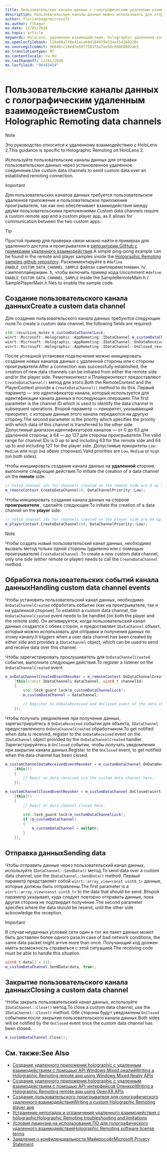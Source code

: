 ```yaml
---
title: Пользовательские каналы данных с голографическим удаленным взаимодействием
description: Пользовательские каналы данных можно использовать для отправки пользовательских данных через уже установленное удаленное подключение Holographic.
author: florianbagarmicrosoft
ms.author: flbagar
ms.date: 12/01/2020
ms.topic: article
keywords: HoloLens, удаленное взаимодействие, holographic удаленное взаимодействие, гарнитура смешанной реальности, гарнитура Windows Mixed, гарнитура виртуальной реальности, каналы данных
ms.openlocfilehash: 119a08a7f0e41aca694184879e33aaf54160220c
ms.sourcegitcommit: 9664bcc10ed7e60f7593f3a7ae58c66060802ab1
ms.translationtype: MT
ms.contentlocale: ru-RU
ms.lasthandoff: 12/01/2020
ms.locfileid: "96443454"
---
```

# <a name="custom-holographic-remoting-data-channels"></a><span data-ttu-id="ba53b-104">Пользовательские каналы данных с голографическим удаленным взаимодействием</span><span class="sxs-lookup"><span data-stu-id="ba53b-104">Custom Holographic Remoting data channels</span></span>

>[!NOTE]
><span data-ttu-id="ba53b-105">Это руководство относится к удаленному взаимодействию с HoloLens 2.</span><span class="sxs-lookup"><span data-stu-id="ba53b-105">This guidance is specific to Holographic Remoting on HoloLens 2.</span></span>

<span data-ttu-id="ba53b-106">Используйте пользовательские каналы данных для отправки пользовательских данных через установленное удаленное соединение.</span><span class="sxs-lookup"><span data-stu-id="ba53b-106">Use custom data channels to send custom data over an established remoting connection.</span></span>

>[!IMPORTANT]
><span data-ttu-id="ba53b-107">Для пользовательских каналов данных требуется пользовательское удаленное приложение и пользовательское приложение проигрывателя, так как оно обеспечивает взаимодействие между двумя пользовательскими приложениями.</span><span class="sxs-lookup"><span data-stu-id="ba53b-107">Custom data channels require a custom remote app and a custom player app, as it allows for communication between the two custom apps.</span></span>

>[!TIP]
><span data-ttu-id="ba53b-108">Простой пример для проверки связи можно найти в примерах для удаленного доступа и проигрывателя в [репозитории GitHub с примерами удаленного взаимодействия](https://github.com/microsoft/MixedReality-HolographicRemoting-Samples).</span><span class="sxs-lookup"><span data-stu-id="ba53b-108">A simple ping-pong example can be found in the remote and player samples inside the [Holographic Remoting samples github repository](https://github.com/microsoft/MixedReality-HolographicRemoting-Samples).</span></span> <span data-ttu-id="ba53b-109">Раскомментируйте в ```#define ENABLE_CUSTOM_DATA_CHANNEL_SAMPLE``` файлах самплеремотемаин. h/самплеплайермаин. h, чтобы включить пример кода.</span><span class="sxs-lookup"><span data-stu-id="ba53b-109">Uncomment ```#define ENABLE_CUSTOM_DATA_CHANNEL_SAMPLE``` inside the SampleRemoteMain.h / SamplePlayerMain.h files to enable the sample code.</span></span>


## <a name="create-a-custom-data-channel"></a><span data-ttu-id="ba53b-110">Создание пользовательского канала данных</span><span class="sxs-lookup"><span data-stu-id="ba53b-110">Create a custom data channel</span></span>


<span data-ttu-id="ba53b-111">Для создания пользовательского канала данных требуются следующие поля:</span><span class="sxs-lookup"><span data-stu-id="ba53b-111">To create a custom data channel, the following fields are required:</span></span>
```cpp
std::recursive_mutex m_customDataChannelLock;
winrt::Microsoft::Holographic::AppRemoting::IDataChannel m_customDataChannel = nullptr;
winrt::Microsoft::Holographic::AppRemoting::IDataChannel::OnDataReceived_revoker m_customChannelDataReceivedEventRevoker;
winrt::Microsoft::Holographic::AppRemoting::IDataChannel::OnClosed_revoker m_customChannelClosedEventRevoker;
```

<span data-ttu-id="ba53b-112">После успешной установки подключения можно инициировать создание новых каналов данных с удаленной стороны или с стороны проигрывателя.</span><span class="sxs-lookup"><span data-stu-id="ba53b-112">After a connection was successfully established, the creation of new data channels can be initiated from either the remote side and/or the player side.</span></span> <span data-ttu-id="ba53b-113">Ремотеконтекст и Плайерконтекст предоставляют ```CreateDataChannel()``` метод для этого.</span><span class="sxs-lookup"><span data-stu-id="ba53b-113">Both the RemoteContext and the PlayerContext provide a ```CreateDataChannel()``` method to do this.</span></span> <span data-ttu-id="ba53b-114">Первый параметр — это идентификатор канала, который используется для идентификации канала данных в последующих операциях.</span><span class="sxs-lookup"><span data-stu-id="ba53b-114">The first parameter is the channel ID which is used to identify the data channel in subsequent operations.</span></span> <span data-ttu-id="ba53b-115">Второй параметр — приоритет, указывающий приоритет, с которым данные этого канала передаются на другую сторону.</span><span class="sxs-lookup"><span data-stu-id="ba53b-115">The second parameter is the priority which specifies the priority with which data of this channel is transferred to the other side.</span></span> <span data-ttu-id="ba53b-116">Допустимый диапазон идентификаторов каналов — от 0 до 63 для удаленной стороны, а 64 — до 127 для стороны проигрывателя.</span><span class="sxs-lookup"><span data-stu-id="ba53b-116">The valid range for channel IDs is 0 up to and including 63 for the remote side and 64 up to and including 127 for the player side.</span></span> <span data-ttu-id="ba53b-117">Допустимые приоритеты ```Low``` : ```Medium``` или ```High``` (на обеих сторонах).</span><span class="sxs-lookup"><span data-stu-id="ba53b-117">Valid priorities are ```Low```, ```Medium``` or ```High``` (on both sides).</span></span>

<span data-ttu-id="ba53b-118">Чтобы инициировать создание канала данных на **удаленной** стороне, выполните следующие действия.</span><span class="sxs-lookup"><span data-stu-id="ba53b-118">To initiate the creation of a data channel on the **remote** side:</span></span>
```cpp
// Valid channel ids for channels created on the remote side are 0 up to and including 63
m_remoteContext.CreateDataChannel(0, DataChannelPriority::Low);
```

<span data-ttu-id="ba53b-119">Чтобы инициировать создание канала данных на стороне **проигрывателя** , сделайте следующее:</span><span class="sxs-lookup"><span data-stu-id="ba53b-119">To initiate the creation of a data channel on the **player** side:</span></span>
```cpp
// Valid channel ids for channels created on the player side are 64 up to and including 127
m_playerContext.CreateDataChannel(64, DataChannelPriority::Low);
```

>[!NOTE]
><span data-ttu-id="ba53b-120">Чтобы создать новый пользовательский канал данных, необходимо вызвать метод только одной стороны (удаленно или с помощью проигрывателя) ```CreateDataChannel``` .</span><span class="sxs-lookup"><span data-stu-id="ba53b-120">To create a new custom data channel, only one side (either remote or player) needs to call the ```CreateDataChannel``` method.</span></span>

## <a name="handling-custom-data-channel-events"></a><span data-ttu-id="ba53b-121">Обработка пользовательских событий канала данных</span><span class="sxs-lookup"><span data-stu-id="ba53b-121">Handling custom data channel events</span></span>

<span data-ttu-id="ba53b-122">Чтобы установить пользовательский канал данных, необходимо ```OnDataChannelCreated``` обработать событие (как на проигрывателе, так и на удаленной стороне).</span><span class="sxs-lookup"><span data-stu-id="ba53b-122">To establish a custom data channel, the ```OnDataChannelCreated``` event needs to be handled (on both the player and the remote side).</span></span> <span data-ttu-id="ba53b-123">Он активируется, когда пользовательский канал данных создается с обеих сторон, и предоставляет ```IDataChannel``` объект, который можно использовать для отправки и получения данных по этому каналу.</span><span class="sxs-lookup"><span data-stu-id="ba53b-123">It triggers when a user data channel has been created by either side and provides a ```IDataChannel``` object, which can be used to send and receive data over this channel.</span></span>

<span data-ttu-id="ba53b-124">Чтобы зарегистрировать прослушиватель для ```OnDataChannelCreated``` события, выполните следующие действия.</span><span class="sxs-lookup"><span data-stu-id="ba53b-124">To register a listener on the ```OnDataChannelCreated``` event:</span></span>
```cpp
m_onDataChannelCreatedEventRevoker = m_remoteContext.OnDataChannelCreated(winrt::auto_revoke,
    [this](const IDataChannel& dataChannel, uint8_t channelId)
    {
        std::lock_guard lock(m_customDataChannelLock);
        m_customDataChannel = dataChannel;

        // Register to OnDataReceived and OnClosed event of the data channel here, see below...
    });
```

<span data-ttu-id="ba53b-125">Чтобы получать уведомления при получении данных, зарегистрируйтесь в ```OnDataReceived``` событии для объекта, ```IDataChannel``` предоставленного ```OnDataChannelCreated``` обработчиком.</span><span class="sxs-lookup"><span data-stu-id="ba53b-125">To get notified when data is received, register to the ```OnDataReceived``` event on the ```IDataChannel``` object provided by the ```OnDataChannelCreated``` handler.</span></span> <span data-ttu-id="ba53b-126">Зарегистрируйтесь в ```OnClosed``` событии, чтобы получать уведомления при закрытии канала данных.</span><span class="sxs-lookup"><span data-stu-id="ba53b-126">Register to the ```OnClosed``` event, to get notified when the data channel has been closed.</span></span>

```cpp
m_customChannelDataReceivedEventRevoker = m_customDataChannel.OnDataReceived(winrt::auto_revoke, 
    [this]()
    {
        // React on data received via the custom data channel here.
    });

m_customChannelClosedEventRevoker = m_customDataChannel.OnClosed(winrt::auto_revoke,
    [this]()
    {
        // React on data channel closed here.

        std::lock_guard lock(m_customDataChannelLock);
        if (m_customDataChannel)
        {
            m_customDataChannel = nullptr;
        }
    });
```

## <a name="sending-data"></a><span data-ttu-id="ba53b-127">Отправка данных</span><span class="sxs-lookup"><span data-stu-id="ba53b-127">Sending data</span></span>

<span data-ttu-id="ba53b-128">Чтобы отправить данные через пользовательский канал данных, используйте ```IDataChannel::SendData()``` метод.</span><span class="sxs-lookup"><span data-stu-id="ba53b-128">To send data over a custom data channel, use the ```IDataChannel::SendData()``` method.</span></span> <span data-ttu-id="ba53b-129">Первый параметр представляет собой ```winrt::array_view<const uint8_t>``` данные, которые должны быть отправлены.</span><span class="sxs-lookup"><span data-stu-id="ba53b-129">The first parameter is a ```winrt::array_view<const uint8_t>``` to the data that should be send.</span></span> <span data-ttu-id="ba53b-130">Второй параметр указывает, куда следует повторно отправить данные, пока другая сторона не подтвердит получение.</span><span class="sxs-lookup"><span data-stu-id="ba53b-130">The second parameter specifies where the data should be resend, until the other side acknowledge the reception.</span></span> 

>[!IMPORTANT]
><span data-ttu-id="ba53b-131">В случае неудачных условий сети один и тот же пакет данных может быть доставлен более одного раза.</span><span class="sxs-lookup"><span data-stu-id="ba53b-131">In case of bad network conditions, the same data packet might arrive more than once.</span></span> <span data-ttu-id="ba53b-132">Получающий код должен иметь возможность справиться с этой ситуацией.</span><span class="sxs-lookup"><span data-stu-id="ba53b-132">The receiving code must be able to handle this situation.</span></span>

```cpp
uint8_t data[] = {1};
m_customDataChannel.SendData(data, true);
```

## <a name="closing-a-custom-data-channel"></a><span data-ttu-id="ba53b-133">Закрытие пользовательского канала данных</span><span class="sxs-lookup"><span data-stu-id="ba53b-133">Closing a custom data channel</span></span>

<span data-ttu-id="ba53b-134">Чтобы закрыть пользовательский канал данных, используйте ```IDataChannel::Close()``` метод.</span><span class="sxs-lookup"><span data-stu-id="ba53b-134">To close a custom data channel, use the ```IDataChannel::Close()``` method.</span></span> <span data-ttu-id="ba53b-135">Обе стороны будут уведомлены ```OnClosed``` событием после закрытия пользовательского канала данных.</span><span class="sxs-lookup"><span data-stu-id="ba53b-135">Both sides will be notified by the ```OnClosed``` event once the custom data channel has been closed.</span></span>

```cpp
m_customDataChannel.Close();
```

## <a name="see-also"></a><span data-ttu-id="ba53b-136">См. также:</span><span class="sxs-lookup"><span data-stu-id="ba53b-136">See Also</span></span>
* [<span data-ttu-id="ba53b-137">Создание удаленного приложения holographic с удаленным взаимодействием с помощью API Windows Mixed реалий</span><span class="sxs-lookup"><span data-stu-id="ba53b-137">Writing a Holographic Remoting remote app using Windows Mixed Realiy APIs</span></span>](holographic-remoting-create-remote-wmr.md)
* [<span data-ttu-id="ba53b-138">Создание удаленного приложения holographic с удаленным взаимодействием с помощью API-интерфейсов Опенкср</span><span class="sxs-lookup"><span data-stu-id="ba53b-138">Writing a Holographic Remoting remote app using OpenXR APIs</span></span>](holographic-remoting-create-remote-openxr.md)
* [<span data-ttu-id="ba53b-139">Создание пользовательского проигрывателя для голографического удаленного взаимодействия</span><span class="sxs-lookup"><span data-stu-id="ba53b-139">Writing a custom Holographic Remoting player app</span></span>](holographic-remoting-create-player.md)
* [<span data-ttu-id="ba53b-140">Устранение неполадок и ограничения удаленного взаимодействия с holographic</span><span class="sxs-lookup"><span data-stu-id="ba53b-140">Holographic Remoting troubleshooting and limitations</span></span>](holographic-remoting-troubleshooting.md)
* [<span data-ttu-id="ba53b-141">Условия лицензии на использование ПО для голографического удаленного взаимодействия</span><span class="sxs-lookup"><span data-stu-id="ba53b-141">Holographic Remoting software license terms</span></span>](https://docs.microsoft.com//legal/mixed-reality/microsoft-holographic-remoting-software-license-terms)
* [<span data-ttu-id="ba53b-142">Заявление о конфиденциальности Майкрософт</span><span class="sxs-lookup"><span data-stu-id="ba53b-142">Microsoft Privacy Statement</span></span>](https://go.microsoft.com/fwlink/?LinkId=521839)
